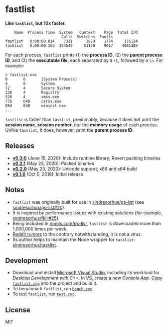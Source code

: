 # fastlist

**Like `tasklist`, but 10x faster.**

```
    Name  Process Time  System   Context    Page  Total I/O
                         Calls  Switches  Faults
fastlist   0:00:00.014    7331      1879    1774     176124
tasklist   0:00:00.165  124549     51150    9017    4001389
```

For each process, `fastlist` prints (1) the **process ID**, (2) the **parent process ID**, and (3) the **executable file**, each separated by a `\t`, followed by a `\n`. For example:

```batch
> fastlist.exe
0       0       [System Process]
4       0       System
72      4       Secure System
128     4       Registry
520     4       smss.exe
776     640     csrss.exe
864     640     wininit.exe
...
```

`fastlist` is faster than `tasklist`, presumably, because it does _not_ print the **session name**, **session number**, nor the **memory usage** of each process. Unlike `tasklist`, it does, however, print the **parent process ID**.

## Releases

- [**v0.3.0**](https://github.com/MarkTiedemann/fastlist/releases/tag/v0.3.0) (June 15, 2020): Include runtime library; Revert packing binaries
- [**v0.2.1**](https://github.com/MarkTiedemann/fastlist/releases/tag/v0.2.1) (May 23, 2020): Packed binaries
- [**v0.2.0**](https://github.com/MarkTiedemann/fastlist/releases/tag/v0.2.0) (May 23, 2020): Unicode support; x86 and x64 build
- [**v0.1.0**](https://github.com/MarkTiedemann/fastlist/releases/tag/v0.1.0) (Oct 5, 2018): Initial release

## Notes

- `fastlist` was originally built for use in [sindresorhus/ps-list](https://github.com/sindresorhus/ps-list) (see [sindresorhus/ps-list#20](https://github.com/sindresorhus/ps-list/issues/20)).
- It is inspired by performance issues with existing solutions (for example, [sindresorhus/fkill#25](https://github.com/sindresorhus/fkill/issues/25)).
- Being included in [npmjs.com/ps-list](https://www.npmjs.com/package/ps-list), `fastlist` is downloaded more than 1,000,000 times per week.
- [Reddit rumors](https://www.reddit.com/r/javascript/comments/f0kmqd/askjs_fastlistexe_was_flagged_as_a_malware_by_my/) to the contrary notwithstanding, it is not a virus.
- Its author helps to maintain the Node wrapper for `tasklist`: [sindresorhus/tasklist](https://github.com/sindresorhus/tasklist).

## Development

- Download and install [Microsoft Visual Studio](https://visualstudio.microsoft.com/), including its workload for _Desktop Development with C++_. In VS, create a new _Console App_. Copy [`fastlist.cpp`](fastlist.cpp) into the project and build it.
- To benchmark `fastlist`, run [`bench.cmd`](bench.cmd).
- To test `fastlist`, run [`test.cmd`](test.cmd).

## License

MIT
